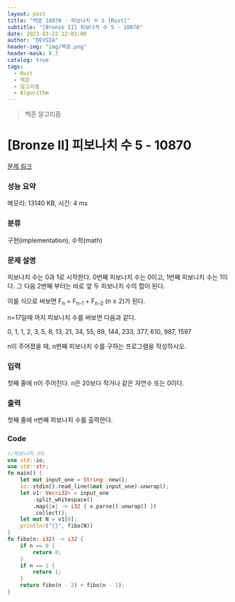 ```yaml
---
layout: post
title: "백준 10870 - 피보나치 수 5 [Rust]"
subtitle: "[Bronze II] 피보나치 수 5 - 10870"
date: 2023-03-22 12:01:00
author: "DEVSIA"
header-img: "img/백준.png"
header-mask: 0.3
catalog: true
tags:
  - Rust
  - 백준
  - 알고리즘
  - Algorithm
---
```


> 백준 알고리즘

# [Bronze II] 피보나치 수 5 - 10870

[문제 링크](https://www.acmicpc.net/problem/10870)

### 성능 요약

메모리: 13140 KB, 시간: 4 ms

### 분류

구현(implementation), 수학(math)

### 문제 설명

<p>피보나치 수는 0과 1로 시작한다. 0번째 피보나치 수는 0이고, 1번째 피보나치 수는 1이다. 그 다음 2번째 부터는 바로 앞 두 피보나치 수의 합이 된다.</p>

<p>이를 식으로 써보면 F<sub>n</sub> = F<sub>n-1</sub> + F<sub>n-2</sub> (n ≥ 2)가 된다.</p>

<p>n=17일때 까지 피보나치 수를 써보면 다음과 같다.</p>

<p>0, 1, 1, 2, 3, 5, 8, 13, 21, 34, 55, 89, 144, 233, 377, 610, 987, 1597</p>

<p>n이 주어졌을 때, n번째 피보나치 수를 구하는 프로그램을 작성하시오.</p>

### 입력

 <p>첫째 줄에 n이 주어진다. n은 20보다 작거나 같은 자연수 또는 0이다.</p>

### 출력

 <p>첫째 줄에 n번째 피보나치 수를 출력한다.</p>

### Code

```rs
//피보나치 수5
use std::io;
use std::str;
fn main() {
    let mut input_one = String::new();
    io::stdin().read_line(&mut input_one).unwrap();
    let v1: Vec<i32> = input_one
        .split_whitespace()
        .map(|x| -> i32 { x.parse().unwrap() })
        .collect();
    let mut N = v1[0];
    println!("{}", fibo(N))
}
fn fibo(n: i32) -> i32 {
    if n == 0 {
        return 0;
    }
    if n == 1 {
        return 1;
    }
    return fibo(n - 2) + fibo(n - 1);
}
```
